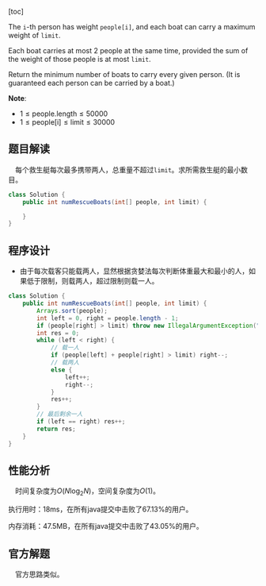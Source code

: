 [toc]

The `i`-th person has weight `people[i]`, and each boat can carry a maximum weight of `limit`.

Each boat carries at most 2 people at the same time, provided the sum of the weight of those people is at most `limit`.

Return the minimum number of boats to carry every given person.  (It is guaranteed each person can be carried by a boat.)



**Note**:

- $1 \le \text{people.length} \le 50000$
- $1 \le \text{people[i]} \le \text{limit} \le 30000$



## 题目解读

&emsp;每个救生艇每次最多携带两人，总重量不超过`limit`。求所需救生艇的最小数目。

```java
class Solution {
    public int numRescueBoats(int[] people, int limit) {

    }
}
```

## 程序设计

* 由于每次载客只能载两人，显然根据贪婪法每次判断体重最大和最小的人，如果低于限制，则载两人，超过限制则载一人。

```java
class Solution {
    public int numRescueBoats(int[] people, int limit) {
        Arrays.sort(people);
        int left = 0, right = people.length - 1;
        if (people[right] > limit) throw new IllegalArgumentException("invalid param");
        int res = 0;
        while (left < right) {
            // 载一人
            if (people[left] + people[right] > limit) right--;
            // 载两人
            else {
                left++;
                right--;
            }
            res++;
        }
        // 最后剩余一人
        if (left == right) res++;
        return res;
    }
}
```

## 性能分析

&emsp;时间复杂度为$O(N\log_2N)$，空间复杂度为$O(1)$。

执行用时：18ms，在所有java提交中击败了67.13%的用户。

内存消耗：47.5MB，在所有java提交中击败了43.05%的用户。

## 官方解题

&emsp;官方思路类似。